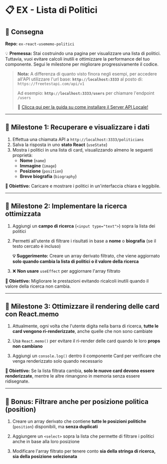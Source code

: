 # 📋 EX - Lista di Politici

## 🚀 Consegna

**Repo:** `ex-react-usememo-politici`

💡 **Premessa:** Stai costruindo una pagina per visualizzare una lista di politici. Tuttavia, vuoi evitare calcoli inutili e ottimizzare la performance del tuo componente. Segui le milestone per migliorare progressivamente il codice.

> **Nota:** A differenza di quanto visto finora negli esempi, per accedere all'API utilizzare l'url base: **`http://localhost:3333`** al posto di: `https://freetestapi.com/api/v1`
> 
> Ad esempio: **`http://localhost:3333/users`** per chiamare l'endpoint `/users`
> 
> 📖 [Clicca qui per la guida su come installare il Server API Locale!](link-guida)

---

## 📌 Milestone 1: Recuperare e visualizzare i dati

1. Effettua una chiamata API a `http://localhost:3333/politicians`
2. Salva la risposta in uno **stato React** (`useState`)
3. Mostra i politici in una lista di card, visualizzando almeno le seguenti proprietà:
   - **Nome** (`name`)
   - **Immagine** (`image`)
   - **Posizione** (`position`)
   - **Breve biografia** (`biography`)

**🎯 Obiettivo:** Caricare e mostrare i politici in un'interfaccia chiara e leggibile.

---

## 📌 Milestone 2: Implementare la ricerca ottimizzata

1. Aggiungi un **campo di ricerca** (`<input type="text">`) sopra la lista dei politici
2. Permetti all'utente di filtrare i risultati in base a **nome** o **biografia** (se il testo cercato è incluso)

   **💡 Suggerimento:** Creare un array derivato filtrato, che viene aggiornato **solo quando cambia la lista di politici o il valore della ricerca**

3. ❌ **Non usare** `useEffect` per aggiornare l'array filtrato

**🎯 Obiettivo:** Migliorare le prestazioni evitando ricalcoli inutili quando il valore della ricerca non cambia.

---

## 📌 Milestone 3: Ottimizzare il rendering delle card con React.memo

1. Attualmente, ogni volta che l'utente digita nella barra di ricerca, **tutte le card vengono ri-renderizzate**, anche quelle che non sono cambiate

2. Usa `React.memo()` per evitare il ri-render delle card quando le loro **props non cambiano**

3. Aggiungi un `console.log()` dentro il componente Card per verificare che venga renderizzato solo quando necessario

**🎯 Obiettivo:** Se la lista filtrata cambia, **solo le nuove card devono essere renderizzate**, mentre le altre rimangono in memoria senza essere ridisegnate.

---

## 🎯 Bonus: Filtrare anche per posizione politica (position)

1. Creare un array derivato che contiene **tutte le posizioni politiche** (`position`) disponibili, ma **senza duplicati**

2. Aggiungere un `<select>` sopra la lista che permette di filtrare i politici anche in base alla loro posizione

3. Modificare l'array filtrato per tenere conto **sia della stringa di ricerca, sia della posizione selezionata**